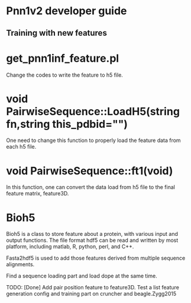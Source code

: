 # Pnn1v2 developer guide

## Training with new features

# get_pnn1inf_feature.pl
Change the codes to write the feature to h5 file.  

# void PairwiseSequence::LoadH5(string fn,string this_pdbid="")
 One need to change this function to properly load the feature data from each h5 file.
 
# void PairwiseSequence::ft1(void)
 In this function, one can convert the data load from h5 file to the final feature matrix, feature3D.

# Bioh5 

Bioh5 is a class to store feature about a protein, with various input and output functions. The file format hdf5 
can be read and written by most platform, including matlab, R, python, perl, and C++.
 
 
 Fasta2hdf5 is used to add those features derived from multiple sequence alignments.
 
 Find a sequence loading part and load dope at the same time. 
 
 TODO:
 [Done] Add pair position feature to feature3D.
 Test a list feature generation config and training part on cruncher and beagle.Zygg2015
 
  
